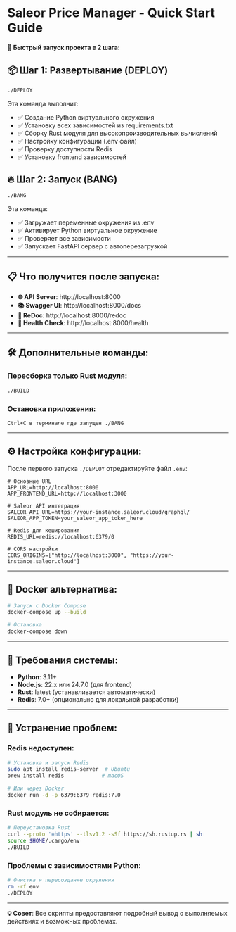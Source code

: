 # Saleor Price Manager - Quick Start Guide

🚀 **Быстрый запуск проекта в 2 шага:**

## 📦 Шаг 1: Развертывание (DEPLOY)

```bash
./DEPLOY
```

Эта команда выполнит:
- ✅ Создание Python виртуального окружения
- ✅ Установку всех зависимостей из requirements.txt
- ✅ Сборку Rust модуля для высокопроизводительных вычислений
- ✅ Настройку конфигурации (.env файл)
- ✅ Проверку доступности Redis
- ✅ Установку frontend зависимостей

## 🔥 Шаг 2: Запуск (BANG)

```bash
./BANG
```

Эта команда:
- ✅ Загружает переменные окружения из .env
- ✅ Активирует Python виртуальное окружение
- ✅ Проверяет все зависимости
- ✅ Запускает FastAPI сервер с автоперезагрузкой

---

## 📋 Что получится после запуска:

- **🌐 API Server**: http://localhost:8000
- **📚 Swagger UI**: http://localhost:8000/docs
- **📖 ReDoc**: http://localhost:8000/redoc
- **💚 Health Check**: http://localhost:8000/health

---

## 🛠️ Дополнительные команды:

### Пересборка только Rust модуля:
```bash
./BUILD
```

### Остановка приложения:
```
Ctrl+C в терминале где запущен ./BANG
```

---

## ⚙️ Настройка конфигурации:

После первого запуска `./DEPLOY` отредактируйте файл `.env`:

```env
# Основные URL
APP_URL=http://localhost:8000
APP_FRONTEND_URL=http://localhost:3000

# Saleor API интеграция
SALEOR_API_URL=https://your-instance.saleor.cloud/graphql/
SALEOR_APP_TOKEN=your_saleor_app_token_here

# Redis для кеширования
REDIS_URL=redis://localhost:6379/0

# CORS настройки
CORS_ORIGINS=["http://localhost:3000", "https://your-instance.saleor.cloud"]
```

---

## 🐳 Docker альтернатива:

```bash
# Запуск с Docker Compose
docker-compose up --build

# Остановка
docker-compose down
```

---

## 🔧 Требования системы:

- **Python**: 3.11+ 
- **Node.js**: 22.x или 24.7.0 (для frontend)
- **Rust**: latest (устанавливается автоматически)
- **Redis**: 7.0+ (опционально для локальной разработки)

---

## 🚨 Устранение проблем:

### Redis недоступен:
```bash
# Установка и запуск Redis
sudo apt install redis-server  # Ubuntu
brew install redis            # macOS

# Или через Docker
docker run -d -p 6379:6379 redis:7.0
```

### Rust модуль не собирается:
```bash
# Переустановка Rust
curl --proto '=https' --tlsv1.2 -sSf https://sh.rustup.rs | sh
source $HOME/.cargo/env
./BUILD
```

### Проблемы с зависимостями Python:
```bash
# Очистка и пересоздание окружения
rm -rf env
./DEPLOY
```

---

**💡 Совет**: Все скрипты предоставляют подробный вывод о выполняемых действиях и возможных проблемах.